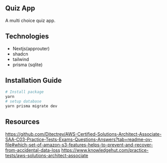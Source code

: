 ## Quiz App
A multi choice quiz app.

## Technologies
- Nextjs(approuter)
- shadcn
- tailwind
- prisma (sqlite)

## Installation Guide
```bash
# Install package
yarn
# setup database
yarn prisma migrate dev
```

## Resources
https://github.com/Ditectrev/AWS-Certified-Solutions-Architect-Associate-SAA-C03-Practice-Tests-Exams-Questions-Answers?tab=readme-ov-file#which-set-of-amazon-s3-features-helps-to-prevent-and-recover-from-accidental-data-loss
https://www.knowledgehut.com/practice-tests/aws-solutions-architect-associate
